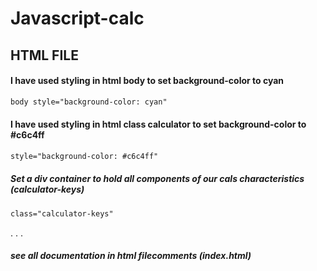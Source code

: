 # Javascript-calc

## HTML FILE

#### I have used styling in html body to set background-color to cyan 
``` html
body style="background-color: cyan"
``` 
#### I have used styling in html class calculator to set background-color to #c6c4ff
``` html
style="background-color: #c6c4ff"
```

##### Set a div container to hold all components of our cals characteristics (calculator-keys)

``` html
class="calculator-keys"
```
.
.
.
##### see all documentation in html filecomments (index.html)
